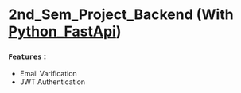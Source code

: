 # 2nd_Sem_Project_Backend (With [Python_FastApi](https://fastapi.tiangolo.com/))

###  `Features` :
- Email Varification
- JWT Authentication



